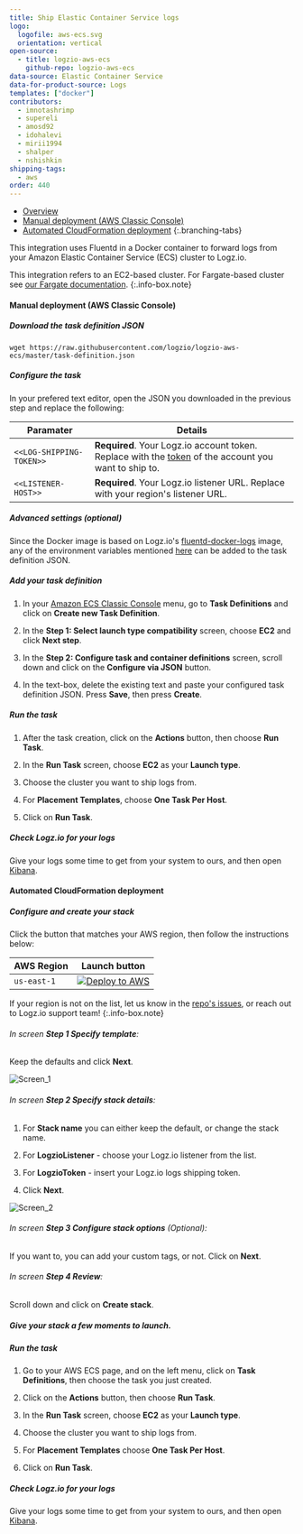 ```yaml
---
title: Ship Elastic Container Service logs
logo:
  logofile: aws-ecs.svg
  orientation: vertical
open-source:
  - title: logzio-aws-ecs
    github-repo: logzio-aws-ecs
data-source: Elastic Container Service
data-for-product-source: Logs
templates: ["docker"]
contributors:
  - imnotashrimp
  - supereli
  - amosd92
  - idohalevi
  - mirii1994
  - shalper
  - nshishkin
shipping-tags:
  - aws
order: 440
---
```

<!-- tabContainer:start -->
<div class="branching-container">

* [Overview](#overview)
* [Manual deployment (AWS Classic Console)](#manual-deployment)
* [Automated CloudFormation deployment](#automated-cloudformation-deployment)
{:.branching-tabs}

<!-- tab:start -->
<div id="overview">

This integration uses Fluentd in a Docker container to forward logs from your Amazon Elastic Container Service (ECS) cluster to Logz.io.

<!-- info-box-start:info -->
This integration refers to an EC2-based cluster. For Fargate-based cluster see [our Fargate documentation](https://docs.logz.io/shipping/log-sources/fargate.html).
{:.info-box.note}
<!-- info-box-end -->

</div>
<!-- tab:end -->

<!-- tab:start -->
<div id="manual-deployment">

#### Manual deployment (AWS Classic Console)

<div class="tasklist">

##### Download the task definition JSON

```shell
wget https://raw.githubusercontent.com/logzio/logzio-aws-ecs/master/task-definition.json
```

##### Configure the task

In your prefered text editor, open the JSON you downloaded in the previous step and replace the following:

| Paramater | Details |
|---|---|
| `<<LOG-SHIPPING-TOKEN>>` | **Required**. Your Logz.io account token. Replace with the [token](https://app.logz.io/#/dashboard/settings/general) of the account you want to ship to. |
| `<<LISTENER-HOST>>` | **Required**. Your Logz.io listener URL. Replace with your region's listener URL.|


##### Advanced settings (optional)

Since the Docker image is based on Logz.io's [fluentd-docker-logs](https://github.com/logzio/fluentd-docker-logs) image, any of the environment variables mentioned [here](https://github.com/logzio/fluentd-docker-logs#parameters) can be added to the task definition JSON.


##### Add your task definition

1. In your [Amazon ECS Classic Console](https://console.aws.amazon.com/ecs/) menu, go to **Task Definitions** and click on **Create new Task Definition**.

2. In the **Step 1: Select launch type compatibility** screen, choose **EC2** and click **Next step**.

3. In the **Step 2: Configure task and container definitions** screen, scroll down and click on the **Configure via JSON** button.

4. In the text-box, delete the existing text and paste your configured task definition JSON. Press **Save**, then press **Create**.

##### Run the task

1. After the task creation, click on the **Actions** button, then choose **Run Task**.

2. In the **Run Task** screen, choose **EC2** as your **Launch type**.

3. Choose the cluster you want to ship logs from.

4. For **Placement Templates**, choose **One Task Per Host**.

5. Click on **Run Task**.

##### Check Logz.io for your logs

Give your logs some time to get from your system to ours, and then open [Kibana](https://app.logz.io/#/dashboard/kibana).

</div>

</div>
<!-- tab:end -->

<!-- tab:start -->
<div id="automated-cloudformation-deployment">

#### Automated CloudFormation deployment

<div class="tasklist">
  
##### Configure and create your stack

Click the button that matches your AWS region, then follow the instructions below:

| AWS Region | Launch button |
| --- | --- |
| `us-east-1` | [![Deploy to AWS](https://dytvr9ot2sszz.cloudfront.net/logz-docs/lights/LightS-button.png)](https://console.aws.amazon.com/cloudformation/home?region=us-east-1#/stacks/create/template?templateURL=https://logzio-aws-integrations-us-east-1.s3.amazonaws.com/logzio-aws-ecs/1.0.0/auto-deployment.json&stackName=logzio-aws-ecs-auto-deployment) |

<!-- info-box-start:info -->
If your region is not on the list, let us know in the [repo's issues](https://github.com/logzio/logzio-aws-ecs/issues), or reach out to Logz.io support team!
{:.info-box.note}
<!-- info-box-end -->


###### In screen **Step 1 Specify template**:

Keep the defaults and click **Next**.

![Screen_1](https://dytvr9ot2sszz.cloudfront.net/logz-docs/ecs/screen_01.png)

###### In screen **Step 2 Specify stack details**:

1. For **Stack name** you can either keep the default, or change the stack name.

2. For **LogzioListener** - choose your Logz.io listener from the list.

3. For **LogzioToken** - insert your Logz.io logs shipping token.

4. Click **Next**.

![Screen_2](https://dytvr9ot2sszz.cloudfront.net/logz-docs/ecs/screen_02.png)

###### In screen **Step 3 Configure stack options** (Optional):

If you want to, you can add your custom tags, or not. Click on **Next**.

###### In screen **Step 4 Review**:

Scroll down and click on **Create stack**.

##### Give your stack a few moments to launch.

##### Run the task

1. Go to your AWS ECS page, and on the left menu, click on **Task Definitions**, then choose the task you just created.

2. Click on the **Actions** button, then choose **Run Task**.

3. In the **Run Task** screen, choose **EC2** as your **Launch type**.

4. Choose the cluster you want to ship logs from.

5. For **Placement Templates** choose **One Task Per Host**.

6. Click on **Run Task**.

##### Check Logz.io for your logs

Give your logs some time to get from your system to ours, and then open [Kibana](https://app.logz.io/#/dashboard/kibana).

</div>
</div>
<!-- tab:end -->

</div>
<!-- tabContainer:end -->
